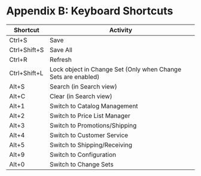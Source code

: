 # Appendix B: Keyboard Shortcuts

| Shortcut | Activity |
| --- | --- |
| Ctrl+S | Save |
| Ctrl+Shift+S | Save All |
| Ctrl+R | Refresh |
| Ctrl+Shift+L | Lock object in Change Set (Only when Change Sets are enabled) |
| Alt+S | Search (in Search view) |
| Alt+C | Clear (in Search view) |
| Alt+1 | Switch to Catalog Management |
| Alt+2 | Switch to Price List Manager |
| Alt+3 | Switch to Promotions/Shipping |
| Alt+4 | Switch to Customer Service |
| Alt+5 | Switch to Shipping/Receiving |
| Alt+9 | Switch to Configuration |
| Alt+0 | Switch to Change Sets |